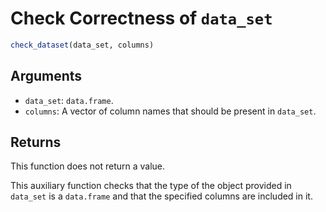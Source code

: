 # Check Correctness of `data_set`

```r
check_dataset(data_set, columns)
```

## Arguments

- `data_set`: `data.frame`.
- `columns`: A vector of column names that should be present in `data_set`.

## Returns

This function does not return a value.

This auxiliary function checks that the type of the object provided in `data_set` is a `data.frame` and that the specified columns are included in it.
